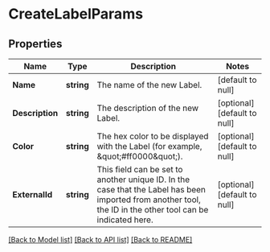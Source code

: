 # CreateLabelParams

## Properties
Name | Type | Description | Notes
------------ | ------------- | ------------- | -------------
**Name** | **string** | The name of the new Label. | [default to null]
**Description** | **string** | The description of the new Label. | [optional] [default to null]
**Color** | **string** | The hex color to be displayed with the Label (for example, \&quot;#ff0000\&quot;). | [optional] [default to null]
**ExternalId** | **string** | This field can be set to another unique ID. In the case that the Label has been imported from another tool, the ID in the other tool can be indicated here. | [optional] [default to null]

[[Back to Model list]](../README.md#documentation-for-models) [[Back to API list]](../README.md#documentation-for-api-endpoints) [[Back to README]](../README.md)

